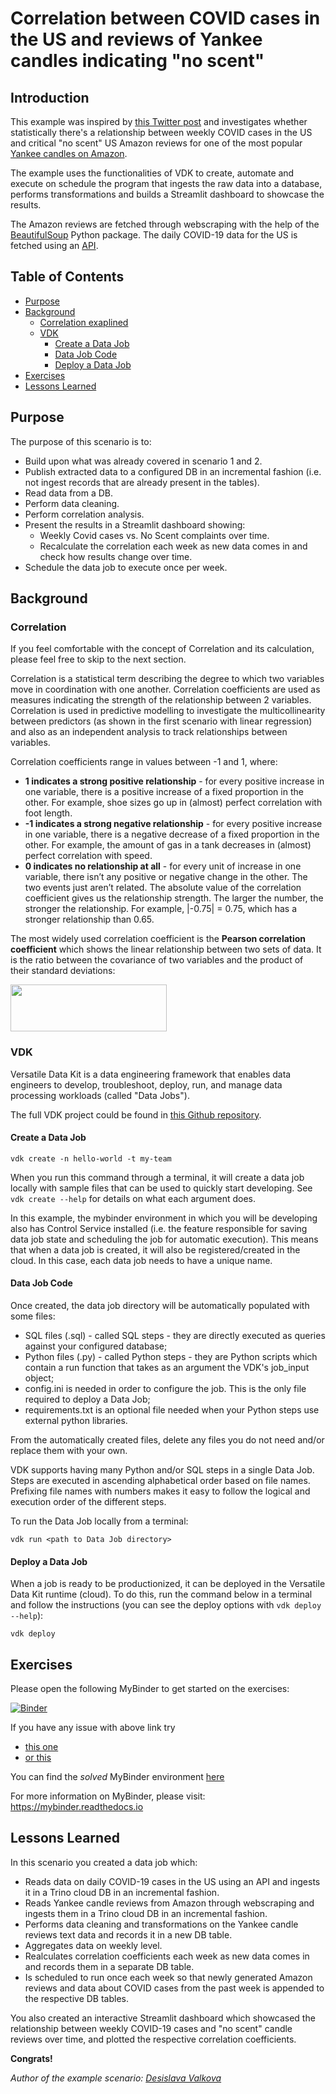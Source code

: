 # Correlation between COVID cases in the US and reviews of Yankee candles indicating "no scent" 

## Introduction
This example was inspired by [this Twitter post](https://twitter.com/zornsllama/status/1473575508784955394?s=21) and investigates whether statistically there's a relationship between weekly COVID cases in the US and critical "no scent" US Amazon reviews for one of the most popular [Yankee candles on Amazon](https://www.amazon.com/Yankee-Candle-Large-Balsam-Cedar/dp/B000JDGC78/ref=cm_cr_arp_d_product_top?ie=UTF8).

The example uses the functionalities of VDK to create, automate and execute on schedule the program that ingests the raw data into a database, performs transformations and builds a Streamlit dashboard to showcase the results.

The Amazon reviews are fetched through webscraping with the help of the [BeautifulSoup](https://pypi.org/project/beautifulsoup4/) Python package. The daily COVID-19 data for the US is fetched using an [API](https://github.com/M-Media-Group/Covid-19-API).

## Table of Contents
- [Purpose](#purpose)
- [Background](#background)
  * [Correlation exaplined](#correlation)
  * [VDK](#vdk)
    * [Create a Data Job](#create-a-data-job)
    * [Data Job Code](#data-job-code)
    * [Deploy a Data Job](#deploy-a-data-job)
- [Exercises](#exercises)
- [Lessons Learned](#lessons-learned)

## Purpose
The purpose of this scenario is to:
* Build upon what was already covered in scenario 1 and 2.
* Publish extracted data to a configured DB in an incremental fashion (i.e. not ingest records that are already present in the tables).
* Read data from а DB.
* Perform data cleaning.
* Perform correlation analysis.
* Present the results in a Streamlit dashboard showing:
  * Weekly Covid cases vs. No Scent complaints over time.
  * Recalculate the correlation each week as new data comes in and check how results change over time.
* Schedule the data job to execute once per week.

## Background
### Correlation
If you feel comfortable with the concept of Correlation and its calculation, please feel free to skip to the next section.

Correlation is a statistical term describing the degree to which two variables move in coordination with one another. Correlation coefficients are used as measures indicating the strength of the relationship between 2 variables. Correlation is used in predictive modelling to investigate the multicollinearity between predictors (as shown in the first scenario with linear regression) and also as an independent analysis to track relationships between variables.

Correlation coefficients range in values between -1 and 1, where:
* **1 indicates a strong positive relationship** - for every positive increase in one variable, there is a positive increase of a fixed proportion in the other. For example, shoe sizes go up in (almost) perfect correlation with foot length.
* **-1 indicates a strong negative relationship** - for every positive increase in one variable, there is a negative decrease of a fixed proportion in the other. For example, the amount of gas in a tank decreases in (almost) perfect correlation with speed.
* **0 indicates no relationship at all** - for every unit of increase in one variable, there isn’t any positive or negative change in the other. The two events just aren’t related.
The absolute value of the correlation coefficient gives us the relationship strength. The larger the number, the stronger the relationship. For example, |-0.75| = 0.75, which has a stronger relationship than 0.65.

The most widely used correlation coefficient is the **Pearson correlation coefficient** which shows the linear relationship between two sets of data. It is the ratio between the covariance of two variables and the product of their standard deviations:

<img src="https://user-images.githubusercontent.com/17336831/157241158-2959d284-be6e-48ee-95e0-c3ee7207450d.png" style="height:75px; width:250px;"/>

### VDK 
Versatile Data Kit is a data engineering framework that enables data engineers to develop, troubleshoot, deploy, run, and manage data processing workloads (called "Data Jobs"). 

The full VDK project could be found in [this Github repository](https://github.com/vmware/versatile-data-kit).

#### Create a Data Job
```
vdk create -n hello-world -t my-team
```
When you run this command through a terminal, it will create a data job locally with sample files that can be used to quickly start developing. See `vdk create --help` for details on what each argument does.

In this example, the mybinder environment in which you will be developing also has Control Service installed (i.e. the feature responsible for saving data job state and scheduling the job for automatic execution). This means that when a data job is created, it will also be registered/created in the cloud. In this case, each data job needs to have a unique name.

#### Data Job Code
Once created, the data job directory will be automatically populated with some files:
* SQL files (.sql) - called SQL steps - they are directly executed as queries against your configured database;
* Python files (.py) - called Python steps - they are Python scripts which contain a run function that takes as an argument the VDK's job_input object;
* config.ini is needed in order to configure the job. This is the only file required to deploy a Data Job;
* requirements.txt is an optional file needed when your Python steps use external python libraries.

From the automatically created files, delete any files you do not need and/or replace them with your own.

VDK supports having many Python and/or SQL steps in a single Data Job. Steps are executed in ascending alphabetical order based on file names. Prefixing file names with numbers makes it easy to follow the logical and execution order of the different steps.

To run the Data Job locally from a terminal:
```
vdk run <path to Data Job directory>
```

#### Deploy a Data Job
When a job is ready to be productionized, it can be deployed in the Versatile Data Kit runtime (cloud). To do this, run the command below in a terminal and follow the instructions (you can see the deploy options with `vdk deploy --help`):
```
vdk deploy
```

## Exercises
Please open the following MyBinder to get started on the exercises:

[![Binder](https://mybinder.org/badge_logo.svg)](https://mybinder.org/v2/gh/versatile-data-kit-amld/correlation-example-unsolved/HEAD?urlpath=lab/tree/setup.ipynb)

If you have any issue with above link try 
 - [this one](https://ovh.mybinder.org/v2/gh/versatile-data-kit-amld/correlation-example-unsolved/HEAD?urlpath=lab/tree/setup.ipynb)
 - [or this](https://gesis.mybinder.org/v2/gh/versatile-data-kit-amld/correlation-example-unsolved/HEAD?urlpath=lab/tree/setup.ipynb)


You can find the *solved* MyBinder environment [here](https://mybinder.org/v2/gh/versatile-data-kit-amld/correlation-example-solved/HEAD?urlpath=lab/tree/setup.ipynb)



For more information on MyBinder, please visit: https://mybinder.readthedocs.io 

## Lessons Learned
In this scenario you created a data job which:
* Reads data on daily COVID-19 cases in the US using an API and ingests it in a Trino cloud DB in an incremental fashion.
* Reads Yankee candle reviews from Amazon through webscraping and ingests them in a Trino cloud DB in an incremental fashion.
* Performs data cleaning and transformations on the Yankee candle reviews text data and records it in a new DB table.
* Aggregates data on weekly level.
* Realculates correlation coefficients each week as new data comes in and records them in a separate DB table.
* Is scheduled to run once each week so that newly generated Amazon reviews and data about COVID cases from the past week is appended to the respective DB tables.

You also created an interactive Streamlit dashboard which showcased the relationship between weekly COVID-19 cases and "no scent" candle reviews over time, and plotted the  respective correlation coefficients.

**Congrats!**

*Author of the example scenario: [Desislava Valkova](https://www.linkedin.com/in/desislava-valkova)*

